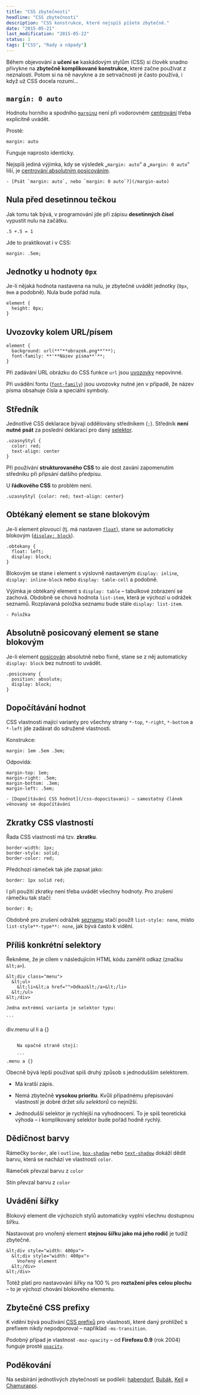 ```yaml
---
title: "CSS zbytečnosti"
headline: "CSS zbytečnosti"
description: "CSS konstrukce, které nejspíš píšete zbytečně."
date: "2015-05-21"
last_modification: "2015-05-22"
status: 1
tags: ["CSS", "Rady a nápady"]
---
```


Během objevování a **učení se** kaskádovým stylům (CSS) si člověk snadno přivykne na **zbytečně komplikované konstrukce**, které začne používat z neznalosti. Potom si na ně navykne a ze setrvačnosti je často používá, i když už CSS docela rozumí…

## `margin: 0 auto`

Hodnotu horního a spodního [`margin`u](/margin) není při vodorovném [centrování](/centrovani) třeba explicitně uvádět.

Prosté:

```
margin: auto
```

Funguje naprosto identicky.

Nejspíš jediná výjimka, kdy se výsledek „`margin: auto`“ a „`margin: 0 auto`“ liší, je [centrování absolutním posicováním](/centrovani#absolutni-margin).

    - [Psát `margin: auto`, nebo `margin: 0 auto`?](/margin-auto)

## Nula před desetinnou tečkou

Jak tomu tak bývá, v programování jde při zápisu **desetinných čísel** vypustit nulu na začátku.

```
.5 +.5 = 1
```

Jde to praktikovat i v CSS:

```
margin: .5em;
```

## Jednotky u hodnoty `0px`

Je-li nějaká hodnota nastavena na nulu, je zbytečné uvádět jednotky (`0px`, `0em` a podobně). Nula bude pořád nula.

```
element {
  height: 0px;
}
```

## Uvozovky kolem URL/písem

```
element {
  background: url(**"**obrazek.png**"**);
  font-family: **'**Název písma**'**;
}
```

Při zadávání URL obrázku do CSS funkce `url` jsou [uvozovky](/uvozovky) nepovinné.

Při uvádění fontu ([`font-family`](/font#font-family)) jsou uvozovky nutné jen v případě, že název písma obsahuje čísla a speciální symboly.

## Středník

Jednotlivé CSS deklarace bývají oddělovány středníkem (`;`). Středník **není nutné psát** za poslední deklarací pro daný [selektor](/css-selektory).

```
.uzasnyStyl {
  color: red;
  text-align: center
}
```

Při používání **strukturovaného CSS** to ale dost zavání zapomenutím středníku při připsání dalšího předpisu.

U **řádkového CSS** to problém není.

```
.uzasnyStyl {color: red; text-align: center}
```

## Obtékaný element se stane blokovým

Je-li element plovoucí (tj. má nastaven [`float`](/float)), stane se automaticky blokovým ([`display: block`](/display#block)).

```
.obtekany {
  float: left;
  display: block;
}
```

Blokovým se stane i element s výslovně nastaveným `display: inline`, `display: inline-block` nebo `display: table-cell` a podobně.

Výjimka je obtékaný element s `display: table` – tabulkové zobrazení se zachová. Obdobně se chová hodnota `list-item`, která je výchozí u odrážek seznamů. Rozplavaná položka seznamu bude stále `display: list-item`.

    - Položka

## Absolutně posicovaný element se stane blokovým

Je-li element [posicován](/position) absolutně nebo fixně, stane se z něj automaticky `display: block` bez nutnosti to uvádět.

```
.posicovany {
  position: absolute;
  display: block;
}
```

## Dopočítávání hodnot

CSS vlastnosti mající varianty pro všechny strany `*-top`, `*-right`, `*-bottom` a `*-left` jde zadávat do sdružené vlastnosti.

Konstrukce:

`margin: 1em .5em .3em;`

Odpovídá:

```
margin-top: 1em;
margin-right: .5em;
margin-bottom: .3em;
margin-left: .5em;
```

    - [Dopočítávání CSS hodnot](/css-dopocitavani) – samostatný článek věnovaný se dopočítávání

## Zkratky CSS vlastností

Řada CSS vlastností má tzv. **zkratku**.

```
border-width: 1px;
border-style: solid;
border-color: red;
```

Předchozí rámeček tak jde zapsat jako:

```
border: 1px solid red;
```

I při použití zkratky není třeba uvádět všechny hodnoty. Pro zrušení rámečku tak stačí:

`border: 0;`

Obdobně pro zrušení odrážek [seznamu](/list-style) stačí použít `list-style: none`, místo `list-style**-type**: none`, jak bývá často k vidění.

## Příliš konkrétní selektory

Řekněme, že je cílem v následujícím HTML kódu zaměřit odkaz (značku `&lt;a>`).

```
&lt;div class="menu">
  &lt;ul>
    &lt;li>&lt;a href="">Odkaz&lt;/a>&lt;/li>
  &lt;/ul>
&lt;/div>
```

    Jedna extrémní varianta je selektor typu:

    ```
div.menu ul li a {}
```

    Na opačné straně stojí:

    ```
.menu a {}
```

Obecně bývá lepší používat spíš druhý způsob s jednodušším selektorem.

  - Má kratší zápis.

  - Nemá zbytečně **vysokou prioritu**. Kvůli případnému přepisování vlastností je dobré držet *sílu selektorů* co nejnižší.

  - Jednodušší selektor je rychlejší na vyhodnocení. To je spíš teoretická výhoda – i komplikovaný selektor bude pořád hodně rychlý.

## Dědičnost barvy

Rámečky `border`, ale i `outline`, [`box-shadow`](/box-shadow) nebo [`text-shadow`](/text-shadow) dokáží dědit barvu, která se nachází ve vlastnosti `color`.

  Rámeček převzal barvu z `color`

  Stín převzal barvu z `color`

## Uvádění šířky

Blokový element dle výchozích stylů automaticky vyplní všechnu dostupnou šířku.

Nastavovat pro vnořený element **stejnou šířku jako má jeho rodič** je tudíž zbytečné.

```
&lt;div style="width: 400px">
  &lt;div style="width: 400px">
    Vnořený element
  &lt;/div>
&lt;/div>
```

Totéž platí pro nastavování šířky na 100 % pro **roztažení přes celou plochu** – to je výchozí chování blokového elementu.

## Zbytečné CSS prefixy

K vidění bývá používání [CSS prefixů](/css-prefixy) pro vlastnosti, které daný prohlížeč s prefixem nikdy nepodporoval – například `-ms-transition`.

Podobný případ je vlastnost `-moz-opacity` – od **Firefoxu 0.9** (rok 2004) funguje prosté [`opacity`](/opacity).

## Poděkování

Na sesbírání jednotlivých zbytečností se podíleli: [habendorf](http://www.1-webdesign.cz/), [Bubák](http://teststranek.kvalitne.cz/), [Keil](http://ciwe.cz) a [Chamurappi](http://webylon.info/).